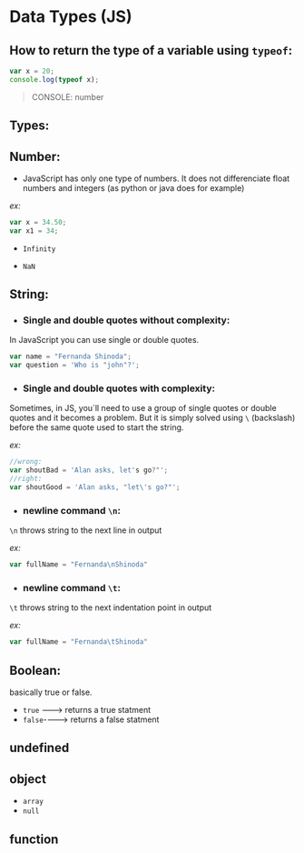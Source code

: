 # Data Types (JS)

## How to return the type of a variable using `typeof`:

```javascript
var x = 20;
console.log(typeof x);
``` 
> CONSOLE: number


## Types:

## Number:

- JavaScript has only one type of numbers. It does not differenciate float numbers and integers (as python or java does for example)

_ex:_

```javascript
var x = 34.50;
var x1 = 34; 
``` 
- `Infinity`

- `NaN`

## String:

- ### Single and double quotes without complexity:

In JavaScript you can use single or double quotes. 

```javascript
var name = "Fernanda Shinoda";
var question = 'Who is "john"?';
``` 


- ### Single and double quotes with complexity:

Sometimes, in JS, you´ll need to use a group of single quotes or double quotes and it becomes a problem. But it is simply solved using `\` (backslash) before the same quote used to start the string.

_ex:_

```javascript
//wrong:
var shoutBad = 'Alan asks, let's go?"';
//right:
var shoutGood = 'Alan asks, "let\'s go?"';
``` 

- ### newline command `\n`:

`\n` throws string to the next line in output

_ex:_

```javascript
var fullName = "Fernanda\nShinoda"
``` 

- ### newline command `\t`:

`\t` throws string to the next indentation point in output

_ex:_

```javascript
var fullName = "Fernanda\tShinoda"
``` 


## Boolean:

basically true or false.

- `true` ---> returns a true statment 
- `false`----> returns a false statment



## undefined

## object

- `array`
- `null`

## function










